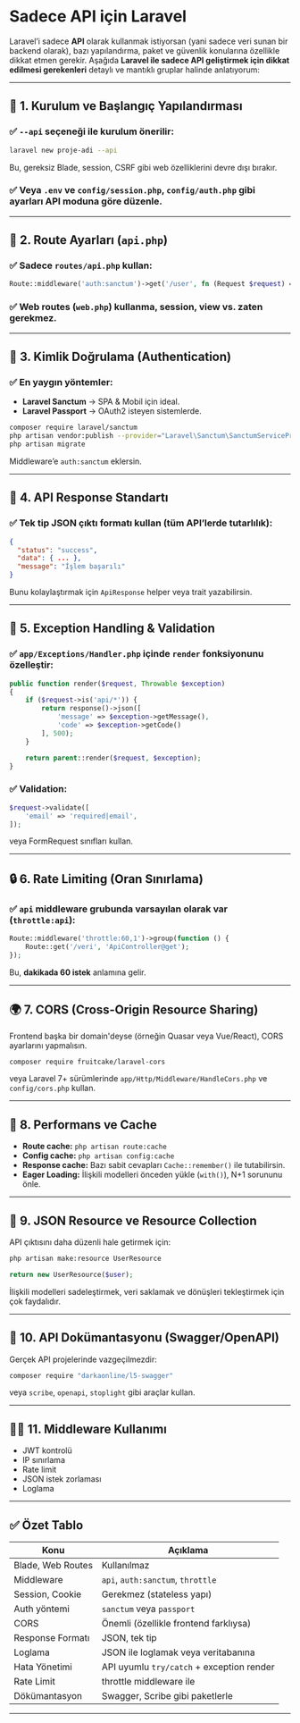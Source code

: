 # Sadece API için Laravel

Laravel’i sadece **API** olarak kullanmak istiyorsan (yani sadece veri sunan bir backend olarak), bazı yapılandırma, paket ve güvenlik konularına özellikle dikkat etmen gerekir. Aşağıda **Laravel ile sadece API geliştirmek için dikkat edilmesi gerekenleri** detaylı ve mantıklı gruplar halinde anlatıyorum:

---

## 🔧 1. **Kurulum ve Başlangıç Yapılandırması**

### ✅ `--api` seçeneği ile kurulum önerilir:

```bash
laravel new proje-adi --api
```

Bu, gereksiz Blade, session, CSRF gibi web özelliklerini devre dışı bırakır.

### ✅ Veya `.env` ve `config/session.php`, `config/auth.php` gibi ayarları API moduna göre düzenle.

---

## 🧱 2. **Route Ayarları (`api.php`)**

### ✅ Sadece `routes/api.php` kullan:

```php
Route::middleware('auth:sanctum')->get('/user', fn (Request $request) => $request->user());
```

### ✅ Web routes (`web.php`) kullanma, session, view vs. zaten gerekmez.

---

## 🔐 3. **Kimlik Doğrulama (Authentication)**

### ✅ En yaygın yöntemler:

- **Laravel Sanctum** → SPA & Mobil için ideal.
- **Laravel Passport** → OAuth2 isteyen sistemlerde.

```bash
composer require laravel/sanctum
php artisan vendor:publish --provider="Laravel\Sanctum\SanctumServiceProvider"
php artisan migrate
```

Middleware’e `auth:sanctum` eklersin.

---

## 🧪 4. **API Response Standartı**

### ✅ Tek tip JSON çıktı formatı kullan (tüm API’lerde tutarlılık):

```json
{
  "status": "success",
  "data": { ... },
  "message": "İşlem başarılı"
}
```

Bunu kolaylaştırmak için `ApiResponse` helper veya trait yazabilirsin.

---

## 🧯 5. **Exception Handling & Validation**

### ✅ `app/Exceptions/Handler.php` içinde `render` fonksiyonunu özelleştir:

```php
public function render($request, Throwable $exception)
{
    if ($request->is('api/*')) {
        return response()->json([
            'message' => $exception->getMessage(),
            'code' => $exception->getCode()
        ], 500);
    }

    return parent::render($request, $exception);
}
```

### ✅ Validation:

```php
$request->validate([
    'email' => 'required|email',
]);
```

veya FormRequest sınıfları kullan.

---

## 🔒 6. **Rate Limiting (Oran Sınırlama)**

### ✅ `api` middleware grubunda varsayılan olarak var (`throttle:api`):

```php
Route::middleware('throttle:60,1')->group(function () {
    Route::get('/veri', 'ApiController@get');
});
```

Bu, **dakikada 60 istek** anlamına gelir.

---

## 🌍 7. **CORS (Cross-Origin Resource Sharing)**

Frontend başka bir domain'deyse (örneğin Quasar veya Vue/React), CORS ayarlarını yapmalısın.

```bash
composer require fruitcake/laravel-cors
```

veya Laravel 7+ sürümlerinde `app/Http/Middleware/HandleCors.php` ve `config/cors.php` kullan.

---

## 🚀 8. **Performans ve Cache**

- **Route cache:** `php artisan route:cache`
- **Config cache:** `php artisan config:cache`
- **Response cache:** Bazı sabit cevapları `Cache::remember()` ile tutabilirsin.
- **Eager Loading:** İlişkili modelleri önceden yükle (`with()`), N+1 sorununu önle.

---

## 🔄 9. **JSON Resource ve Resource Collection**

API çıktısını daha düzenli hale getirmek için:

```bash
php artisan make:resource UserResource
```

```php
return new UserResource($user);
```

İlişkili modelleri sadeleştirmek, veri saklamak ve dönüşleri tekleştirmek için çok faydalıdır.

---

## 📄 10. **API Dokümantasyonu (Swagger/OpenAPI)**

Gerçek API projelerinde vazgeçilmezdir:

```bash
composer require "darkaonline/l5-swagger"
```

veya `scribe`, `openapi`, `stoplight` gibi araçlar kullan.

---

## 👮‍♂️ 11. **Middleware Kullanımı**

- JWT kontrolü
- IP sınırlama
- Rate limit
- JSON istek zorlaması
- Loglama

---

## ✅ Özet Tablo

| Konu              | Açıklama                                  |
| ----------------- | ----------------------------------------- |
| Blade, Web Routes | Kullanılmaz                               |
| Middleware        | `api`, `auth:sanctum`, `throttle`         |
| Session, Cookie   | Gerekmez (stateless yapı)                 |
| Auth yöntemi      | `sanctum` veya `passport`                 |
| CORS              | Önemli (özellikle frontend farklıysa)     |
| Response Formatı  | JSON, tek tip                             |
| Loglama           | JSON ile loglamak veya veritabanına       |
| Hata Yönetimi     | API uyumlu `try/catch` + exception render |
| Rate Limit        | throttle middleware ile                   |
| Dökümantasyon     | Swagger, Scribe gibi paketlerle           |

---
